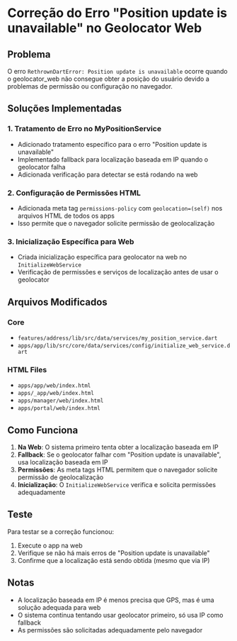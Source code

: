 # Correção do Erro "Position update is unavailable" no Geolocator Web

## Problema
O erro `RethrownDartError: Position update is unavailable` ocorre quando o geolocator_web não consegue obter a posição do usuário devido a problemas de permissão ou configuração no navegador.

## Soluções Implementadas

### 1. Tratamento de Erro no MyPositionService
- Adicionado tratamento específico para o erro "Position update is unavailable"
- Implementado fallback para localização baseada em IP quando o geolocator falha
- Adicionada verificação para detectar se está rodando na web

### 2. Configuração de Permissões HTML
- Adicionada meta tag `permissions-policy` com `geolocation=(self)` nos arquivos HTML de todos os apps
- Isso permite que o navegador solicite permissão de geolocalização

### 3. Inicialização Específica para Web
- Criada inicialização específica para geolocator na web no `InitializeWebService`
- Verificação de permissões e serviços de localização antes de usar o geolocator

## Arquivos Modificados

### Core
- `features/address/lib/src/data/services/my_position_service.dart`
- `apps/app/lib/src/core/data/services/config/initialize_web_service.dart`

### HTML Files
- `apps/app/web/index.html`
- `apps/_app/web/index.html`
- `apps/manager/web/index.html`
- `apps/portal/web/index.html`

## Como Funciona

1. **Na Web**: O sistema primeiro tenta obter a localização baseada em IP
2. **Fallback**: Se o geolocator falhar com "Position update is unavailable", usa localização baseada em IP
3. **Permissões**: As meta tags HTML permitem que o navegador solicite permissão de geolocalização
4. **Inicialização**: O `InitializeWebService` verifica e solicita permissões adequadamente

## Teste
Para testar se a correção funcionou:
1. Execute o app na web
2. Verifique se não há mais erros de "Position update is unavailable"
3. Confirme que a localização está sendo obtida (mesmo que via IP)

## Notas
- A localização baseada em IP é menos precisa que GPS, mas é uma solução adequada para web
- O sistema continua tentando usar geolocator primeiro, só usa IP como fallback
- As permissões são solicitadas adequadamente pelo navegador
